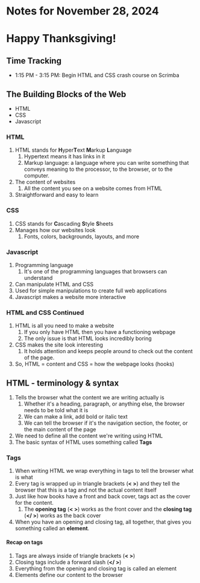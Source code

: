 
# Notes for November 28, 2024

# Happy Thanksgiving!

## Time Tracking

- 1:15 PM - 3:15 PM: Begin HTML and CSS crash course on Scrimba

## The Building Blocks of the Web

- HTML
- CSS
- Javascript

### HTML

1. HTML stands for **H**yper**T**ext **M**arkup **L**anguage
    1. Hypertext means it has links in it
    2. Markup language: a language where you can write something that conveys meaning to the processor, to the browser, or to the computer.
2.  The content of websites
    1. All the content you see on a website comes from HTML
3. Straightforward and easy to learn

### CSS

1. CSS stands for **C**ascading **S**tyle **S**heets
2. Manages how our websites look
    1. Fonts, colors, backgrounds, layouts, and more

### Javascript

1. Programming language
    1. It's one of the programming languages that browsers can understand
2. Can manipulate HTML and CSS
3. Used for simple manipulations to create full web applications
4. Javascript makes a website more interactive

### HTML and CSS Continued

1. HTML is all you need to make a website
    1. If you only have HTML then you have a functioning webpage
    2. The only issue is that HTML looks incredibly boring
2. CSS makes the site look interesting
    1. It holds attention and keeps people around to check out the content of the page.
3. So, HTML = content and CSS = how the webpage looks (hooks)

## HTML - terminology & syntax

1. Tells the browser what the content we are writing actually is
    1. Whether it's a heading, paragraph, or anything else, the browser needs to be told what it is
    2. We can make a link, add bold or italic text
    3. We can tell the browser if it's the navigation section, the footer, or the main content of the page
2. We need to define all the content we're writing using HTML
3.  The basic syntax of HTML uses something called **Tags**

### Tags

1. When writing HTML we wrap everything in tags to tell the browser what is what
2. Every tag is wrapped up in triangle brackets (**< >**) and they tell the browser that this is a tag and not the actual content itself
3. Just like how books have a front and back cover, tags act as the cover for the content.
    1. The **opening tag** (**< >**) works as the front cover and the **closing tag** (**</ >**) works as the back cover
4. When you have an opening and closing tag, all together, that gives you something called an **element**.

#### Recap on tags

1. Tags are always inside of triangle brackets (**< >**)
2. Closing tags include a forward slash (**</ >**)
3. Everything from the opening and closing tag is called an element
4. Elements define our content to the browser